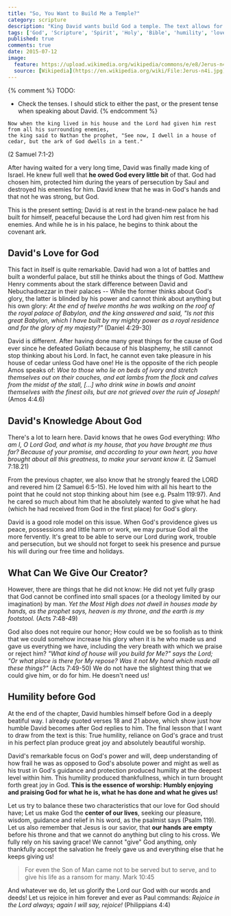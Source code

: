 ```yaml
---
title: "So, You Want to Build Me a Temple?"
category: scripture
description: "King David wants build God a temple. The text allows for interesting lessons about love for God, humility, and worship."
tags: ['God', 'Scripture', 'Spirit', 'Holy', 'Bible', 'humility', 'love', 'worship', 'King David', 'covenant ark', 'temple', 'providence', '2 Samuel 7', 'creator', 'give God', 'honor', 'glory' ]
published: true
comments: true
date: 2015-07-12
image:
  feature: https://upload.wikimedia.org/wikipedia/commons/e/e8/Jerus-n4i.jpg
  source: [Wikipedia](https://en.wikipedia.org/wiki/File:Jerus-n4i.jpg), public domain
---
```


{% comment %}
TODO:
- Check the tenses. I should stick to either the past, or the present tense when speaking about David.
{% endcomment %}

```
Now when the king lived in his house and the Lord had given him rest from all his surrounding enemies,
the king said to Nathan the prophet, "See now, I dwell in a house of cedar, but the ark of God dwells in a tent."
```
(2 Samuel 7:1-2)

After having waited for a very long time, David was finally made king of Israel. He knew full well that **he owed God every little bit** of that. God had chosen him, protected him during the years of persecution by Saul and destroyed his enemies for him. David knew that he was in God's hands and that not he was strong, but God.

This is the present setting; David is at rest in the brand-new palace he had built for himself, peaceful because the Lord had given him rest from his enemies. And while he is in his palace, he begins to think about the covenant ark.

## David's Love for God ##
This fact in itself is quite remarkable. David had won a lot of battles and built a wonderful palace, but still he thinks about the things of God. Matthew Henry comments about the stark difference between David and Nebuchadnezzar in their palaces -- While the former thinks about God's glory, the latter is blinded by his power and cannot think about anything but his own glory: *At the end of twelve months he was walking on the roof of the royal palace of Babylon, and the king answered and said, "Is not this great Babylon, which I have built by my mighty power as a royal residence and for the glory of my majesty?"* (Daniel 4:29-30)

David is different. After having done many great things for the cause of God ever since he defeated Goliath because of his blasphemy, he still cannot stop thinking about his Lord. In fact, he cannot even take pleasure in his house of cedar unless God have one! He is the opposite of the rich people Amos speaks of: *Woe to those who lie on beds of ivory and stretch themselves out on their couches, and eat lambs from the flock and calves from the midst of the stall, [...] who drink wine in bowls and anoint themselves with the finest oils, but are not grieved over the ruin of Joseph!* (Amos 4:4.6)

## David's Knowledge About God ##
There's a lot to learn here. David knows that he owes God everything: *Who am I, O Lord God, and what is my house, that you have brought me thus far? Because of your promise, and according to your own heart, you have brought about all this greatness, to make your servant know it.* (2 Samuel 7:18.21)

From the previous chapter, we also know that he strongly feared the LORD and revered him (2 Samuel 6:5-15). He loved him with all his heart to the point that he could not stop thinking about him (see e.g. Psalm 119:97). And he cared so much about him that he absolutely wanted to give what he had (which he had received from God in the first place) for God's glory.

David is a good role model on this issue. When God's providence gives us peace, possessions and little harm or work, we may pursue God all the more fervently. It's great to be able to serve our Lord during work, trouble and persecution, but we should not forget to seek his presence and pursue his will during our free time and holidays.

## What Can We Give Our Creator? ##
However, there are things that he did not know: He did not yet fully grasp that God cannot be confined into small spaces (or a theology limited by our imagination) by man. *Yet the Most High does not dwell in houses made by hands, as the prophet says, heaven is my throne, and the earth is my footstool.* (Acts 7:48-49)

God also does not require our honor; How could we be so foolish as to think that we could somehow increase his glory when it is he who made us and gave us everything we have, including the very breath with which we praise or reject him? *"What kind of house will you build for Me?" says the Lord; "Or what place is there for My repose? Was it not My hand which made all these things?"* (Acts 7:49-50) We do not have the slightest thing that we could give him, or do for him. He doesn't need us!

## Humility before God ##
At the end of the chapter, David humbles himself before God in a deeply beatiful way. I already quoted verses 18 and 21 above, which show just how humble David becomes after God replies to him. The final lesson that I want to draw from the text is this: True humility, reliance on God's grace and trust in his perfect plan produce great joy and absolutely beautiful worship.

David's remarkable focus on God's power and will, deep understanding of how frail he was as opposed to God's absolute power and might as well as his trust in God's guidance and protection produced humility at the deepest level within him. This humility produced thankfullness, which in turn brought forth great joy in God. **This is the essence of worship: Humbly enjoying and praising God for what he is, what he has done and what he gives us!**

Let us try to balance these two characteristics that our love for God should have;
Let us make God the **center of our lives**, seeking our pleasure, wisdom, guidance and relief in his word, as the psalmist says (Psalm 119).
Let us also remember that Jesus is our savior, that **our hands are empty** before his throne and that we cannot do anything but cling to his cross. We fully rely on his saving grace! We cannot "give" God anything, only thankfully accept the salvation he freely gave us and everything else that he keeps giving us!

> For even the Son of Man came not to be served but to serve, and to give his life as a ransom for many.
> Mark 10:45

And whatever we do, let us glorify the Lord our God with our words and deeds! Let us rejoice in him forever and ever as Paul commands: *Rejoice in the Lord always; again I will say, rejoice!* (Philippians 4:4)
